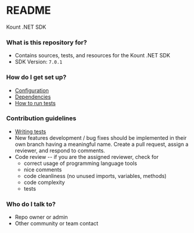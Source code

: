 # README #

Kount .NET SDK

### What is this repository for? ###

* Contains sources, tests, and resources for the Kount .NET SDK
* SDK Version: `7.0.1` 
   
### How do I get set up? ###

* [Configuration](https://github.com/Kount/kount-ris-dotnet-sdk/wiki/Adding-Configuration)
* [Dependencies](https://github.com/Kount/kount-ris-dotnet-sdk/wiki/Installation#prerequisites)
* [How to run tests](https://github.com/Kount/kount-ris-dotnet-sdk/wiki/Installation#steps)

### Contribution guidelines ###

* [Writing tests](https://msdn.microsoft.com/en-us/library/hh598960.aspx)
* New features development / bug fixes should be implemented in their own branch having a meaningful name. Create a pull request, assign a reviewer, and respond to comments.
* Code review -- if you are the assigned reviewer, check for
    * correct usage of programming language tools
    * nice comments
    * code cleanliness (no unused imports, variables, methods)
    * code complexity
    * tests

### Who do I talk to? ###

* Repo owner or admin
* Other community or team contact
